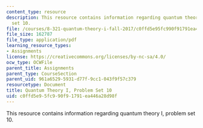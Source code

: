 ```yaml
---
content_type: resource
description: This resource contains information regarding quantum theory I, problem
  set 10.
file: /courses/8-321-quantum-theory-i-fall-2017/c0ffd5e95fc990f91791ea446a28d98f_MIT8_321F17_Pset10.pdf
file_size: 162787
file_type: application/pdf
learning_resource_types:
- Assignments
license: https://creativecommons.org/licenses/by-nc-sa/4.0/
ocw_type: OCWFile
parent_title: Assignments
parent_type: CourseSection
parent_uid: 961a6529-5931-d77f-9cc1-043f9f57c379
resourcetype: Document
title: Quantum Theory I, Problem Set 10
uid: c0ffd5e9-5fc9-90f9-1791-ea446a28d98f
---
```

This resource contains information regarding quantum theory I, problem set 10.